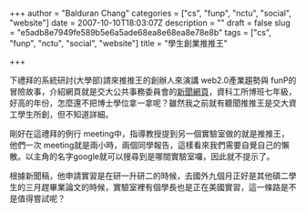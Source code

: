 +++
author = "Balduran Chang"
categories = ["cs", "funp", "nctu", "social", "website"]
date = 2007-10-10T18:03:07Z
description = ""
draft = false
slug = "e5adb8e7949fe589b5e6a5ade68ea8e68ea8e78e8b"
tags = ["cs", "funp", "nctu", "social", "website"]
title = "學生創業推推王"

+++


下禮拜的系統研討(大學部)請來推推王的創辦人來演講 web2.0產業趨勢與 funP的冒險故事，介紹網頁就是交大公共事務委員會的[新聞網頁](http://www.pac.nctu.edu.tw/Report/report_more.php?id=12270 "::: 國立交通大學 公共事務委員會 :::")，資科工所博班七年級，好高的年份，怎麼還不把博士學位拿一拿呢？雖然我之前就有聽聞推推王是交大資工學生所創，但不知道詳細。

剛好在這禮拜的例行 meeting中，指導教授提到另一個實驗室做的就是推推王，他們一次 meeting就是兩小時，兩個同學報告，這樣看來我們需要自覺自己的懶散。以主角的名字google就可以搜尋到是哪間實驗室囉，因此就不提示了。

根據新聞稿，他申請實習是在研一升研二的時候，去國外九個月正好是其他碩二學生的三月趕畢業論文的時候，實驗室裡有個學長也是正在美國實習，這一條路是不是值得嘗試呢？

